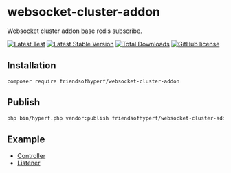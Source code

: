 # websocket-cluster-addon

Websocket cluster addon base redis subscribe.

[![Latest Test](https://github.com/friendsofhyperf/websocket-cluster-addon/workflows/tests/badge.svg)](https://github.com/friendsofhyperf/websocket-cluster-addon/actions)
[![Latest Stable Version](https://poser.pugx.org/friendsofhyperf/websocket-cluster-addon/version.png)](https://packagist.org/packages/friendsofhyperf/websocket-cluster-addon)
[![Total Downloads](https://poser.pugx.org/friendsofhyperf/websocket-cluster-addon/d/total.png)](https://packagist.org/packages/friendsofhyperf/websocket-cluster-addon)
[![GitHub license](https://img.shields.io/github/license/friendsofhyperf/websocket-cluster-addon)](https://github.com/friendsofhyperf/websocket-cluster-addon)

## Installation

~~~base
composer require friendsofhyperf/websocket-cluster-addon
~~~

## Publish

~~~bash
php bin/hyperf.php vendor:publish friendsofhyperf/websocket-cluster-addon
~~~

## Example

- [Controller](examples/Controller/WebSocketController.php)
- [Listener](examples/Listener/StatusChangedListener.php)
